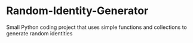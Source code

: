 # Random-Identity-Generator
Small Python coding project that uses simple functions and collections to generate random identities
